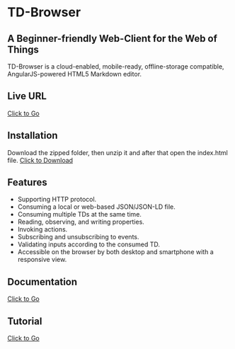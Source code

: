 # TD-Browser

## A Beginner-friendly Web-Client for the Web of Things

TD-Browser is a cloud-enabled, mobile-ready, offline-storage compatible,
AngularJS-powered HTML5 Markdown editor.

## Live URL

<a href="http://www.paul.ti.rw.fau.de/~ro79vave/TD-Browser/" download>Click to Go</a>

## Installation

Download the zipped folder, then unzip it and after that open the index.html file.
<a href="https://github.com/wintechis/TD-Browser/archive/refs/heads/deploy.zip" download>Click to Download</a>

## Features

- Supporting HTTP protocol.
- Consuming a local or web-based JSON/JSON-LD file.
- Consuming multiple TDs at the same time.
- Reading, observing, and writing properties.
- Invoking actions.
- Subscribing and unsubscribing to events.
- Validating inputs according to the consumed TD.
- Accessible on the browser by both desktop and smartphone with a responsive view.

## Documentation
<a href="https://wintechis.github.io/TD-Browser/index.html" download>Click to Go</a>

## Tutorial
<a href="https://wintechis.github.io/TD-Browser/tutorial-Tutorials.html" download>Click to Go</a>
